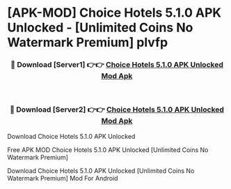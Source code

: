 # [APK-MOD] Choice Hotels 5.1.0 APK Unlocked - [Unlimited Coins No Watermark Premium] plvfp



<div align="center">
<h3>🔴 Download [Server1] 👉👉 <a href="https://momento.my/?title=Choice_Hotels_5.1.0_APK_Unlocked">Choice Hotels 5.1.0 APK Unlocked Mod Apk</a></h3><br>

<h3>🔴 Download [Server2] 👉👉 <a href="https://momento.my/?title=Choice_Hotels_5.1.0_APK_Unlocked">Choice Hotels 5.1.0 APK Unlocked Mod Apk</a></h3>
</div>



Download Choice Hotels 5.1.0 APK Unlocked 

Free APK MOD Choice Hotels 5.1.0 APK Unlocked [Unlimited Coins No Watermark Premium]

Download Choice Hotels 5.1.0 APK Unlocked [Unlimited Coins No Watermark Premium] Mod For Android
